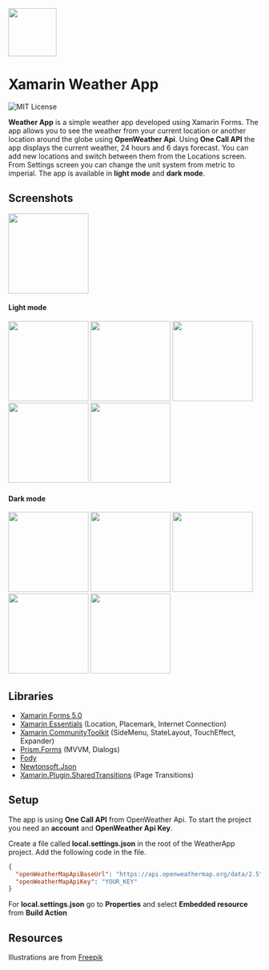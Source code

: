 <img src="https://github.com/gheorghedarle/Xamarin-WeatherApp/blob/main/Screenshots/icon.png" width="96" /> 

# Xamarin Weather App

![MIT License](https://img.shields.io/apm/l/atomic-design-ui.svg?)

**Weather App** is a simple weather app developed using Xamarin Forms. The app allows you to see the weather from your current location or another location around the globe using **OpenWeather Api**. Using **One Call API** the app displays the current weather, 24 hours and 6 days forecast. You can add new locations and switch between them from the Locations screen. From Settings screen you can change the unit system from metric to imperial. The app is available in **light mode** and **dark mode**.

## Screenshots
<img src="https://github.com/gheorghedarle/Xamarin-WeatherApp/blob/main/Screenshots/welcome.png?raw=true" Width="160" /> 

#### Light mode
<img src="https://github.com/gheorghedarle/Xamarin-WeatherApp/blob/main/Screenshots/light_weather.png" Width="160"/> <img src="https://github.com/gheorghedarle/Xamarin-WeatherApp/blob/main/Screenshots/light_sidemenu.png" Width="160"/> <img src="https://github.com/gheorghedarle/Xamarin-WeatherApp/blob/main/Screenshots/light_locations.png?raw=true" Width="160"/> <img src="https://github.com/gheorghedarle/Xamarin-WeatherApp/blob/main/Screenshots/light_addlocation.png?raw=true" Width="160"/> <img src="https://github.com/gheorghedarle/Xamarin-WeatherApp/blob/main/Screenshots/light_settings.png?raw=true" Width="160"/> 

#### Dark mode
<img src="https://github.com/gheorghedarle/Xamarin-WeatherApp/blob/main/Screenshots/dark_weather.png" Width="160"/> <img src="https://github.com/gheorghedarle/Xamarin-WeatherApp/blob/main/Screenshots/dark_sidemenu.png" Width="160"/> <img src="https://github.com/gheorghedarle/Xamarin-WeatherApp/blob/main/Screenshots/dark_locations.png?raw=true" Width="160"/> <img src="https://github.com/gheorghedarle/Xamarin-WeatherApp/blob/main/Screenshots/dark_addlocation.png?raw=true" Width="160"/> <img src="https://github.com/gheorghedarle/Xamarin-WeatherApp/blob/main/Screenshots/dark_settings.png?raw=true" Width="160"/>

## Libraries
- [Xamarin Forms 5.0](https://github.com/xamarin/Xamarin.Forms)
- [Xamarin Essentials](https://github.com/xamarin/Essentials) (Location, Placemark, Internet Connection) 
- [Xamarin CommunityToolkit](https://github.com/xamarin/XamarinCommunityToolkit) (SideMenu, StateLayout, TouchEffect, Expander)
- [Prism.Forms](https://github.com/PrismLibrary/Prism) (MVVM, Dialogs)
- [Fody](https://github.com/Fody/Fody)
- [Newtonsoft.Json](https://github.com/JamesNK/Newtonsoft.Json)
- [Xamarin.Plugin.SharedTransitions](https://github.com/GiampaoloGabba/Xamarin.Plugin.SharedTransitions) (Page Transitions)

## Setup
The app is using **One Call API** from OpenWeather Api. To start the project you need an **account** and **OpenWeather Api Key**.

Create a file called **local.settings.json** in the root of the WeatherApp project. Add the following code in the file.
```json
{
  "openWeatherMapApiBaseUrl": "https://api.openweathermap.org/data/2.5",
  "openWeatherMapApiKey": "YOUR_KEY"
}
```
For **local.settings.json** go to **Properties** and select **Embedded resource** from **Build Action**

## Resources
Illustrations are from [Freepik](https://www.freepik.com/)
